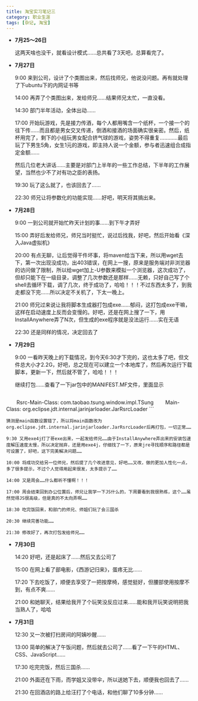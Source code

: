```yaml
---
title: 淘宝实习笔记三
category: 职业生涯
tags: [杂记, 淘宝]
---
```


+ **7月25～26日**

    这两天啥也没干，就看设计模式……总共看了3天吧，总算看完了。


+ **7月27日**

    9:00 来到公司，设计了个类图出来，然后找师兄，他说没问题。再有就处理了下ubuntu下的内网证书等

    14:00 再弄了个类图出来，发给师兄……结果师兄太忙，一直没看。

    14:30 部门半年活动，全体出动……

    17:00 开始玩游戏，先是接力传酒，每个人都用嘴含一个纸杯，一个接一个的往下传……而且都是男女交叉传递，倒酒和接酒的场面确实很亲密。然后，纸杯用完了，剩下的小组玩男女配合挤气球的游戏，姿势不得重复…………最后玩了下男生5角，女生1元的游戏，即主持人说一个金额，参与者迅速组合成指定金额……

    然后几位老大讲话……主要是对部门上半年的一些工作总结，下半年的工作展望，当然也少不了对有功之臣的表扬。

    19:30 玩了这么就了，也该回去了……

    22:30 师兄让将参数化的功能实现……好吧，明天将其搞出来。

+ **7月28日**

    9:00 一到公司就开始忙昨天计划的事……到下午才弄好

    15:00 弄好后发给师兄，师兄当时挺忙，说过后找我，好吧，然后开始看《深入Java虚拟机》

    20:00 有点无聊，让后觉得干件坏事，将maven给当下来，所以用wget去下，第一次出现没成功，出403错误，在网上一搜，原来是服务端对非浏览器的访问做了限制，所以给wget加上-U参数来模拟一个浏览器，这次成功了，但却只能下在一级目录，调整了几次参数还是那样……无赖，只好自己写了个shell去循环下载，调了几次，终于成功了，哈哈！！！不过东西太多了，到我走都没下完……所以决定不关机了，下太一晚上。

    21:00 师兄过来说让我将脚本生成器打包成exe……郁闷，这打包成exe干嘛，这样在启动速度上反而会变慢的。好吧，还是在网上搜了一下，用InstallAnywhere弄了N次，但生成的exe程序就是没法运行……实在无语

    22:30 还是同样的情况，决定回去了

+ **7月29日**

    9:00 一看昨天晚上的下载情况，到今天6:30才下完的，这也太多了吧，但文件总大小才2.2G，好吧，总之现在可以建立一个本地库了，然后再次运行下载脚本，更新一下，然后就不管了，哈哈！！！

    继续打包……查看了一下jar包中的MANIFEST.MF文件，里面显示

    ```
　　Rsrc-Main-Class: com.taobao.tsung.window.impl.TSung
　　Main-Class: org.eclipse.jdt.internal.jarinjarloader.JarRsrcLoader
    ```

    猜测是main函数设置错了，所以将main函数改为org.eclipse.jdt.internal.jarinjarloader.JarRsrcLoader后再打包，一切正常……

    9:30 又用exe4j打了哥exe出来，一起发给师兄……由于InstallAnywhere弄出来的安装包速度解压速度太慢，所以决定抛弃，还是用exe4j，仔细找了一下，原来jre寻找顺序和路径都是可设置了，好吧，这下完美解决问题……

    10:00 将成功交给另一位师兄，然后提了几个改进意见，好吧……又改，做的更加人性化一点，多了很多提示，不过个人觉得用起来很发，太多提示了……

    14:00 又是周会……什么都听不懂啊！！！

    17:00 周会结束回到办公位置后，师兄让我学一下JS什么的，下周要看到我很熟练，这个……虽然觉得JS很高级，但是真的不太向弄啊……

    18:30 吃完饭回来，和部门的师兄、师姐们玩了会三国杀

    20:30 继续完善功能……

    21:30 修改好了，再次打包发给师兄……

+ **7月30日**

    14:20 好吧，还是起床了……然后又去公司了

    15:00 在网上看了部电影，《西游记归来》，蛋疼无比……

    17:20 下去吃饭了，顺便去享受了一把按摩椅，感觉挺好，但腰部使用按摩不到，有点不爽……

    21:00 和她聊天，结果给我开了个玩笑没反应过来……能和我开玩笑说明把我当熟人了，哈哈

+ **7月31日**

    12:30 又一次被打扫房间的阿姨吵醒……

    13:00 简单的解决了午饭问题，然后就去公司了……看了一下午的HTML、CSS、JavaScript……

    17:30 吃完完饭，然后三国杀……

    21:00 外面还在下雨，而学姐又没带伞，所以送她下去，顺便我也回去了……

    21:30 在回酒店的路上给汪打了个电话，和他们聊了10多分钟……
